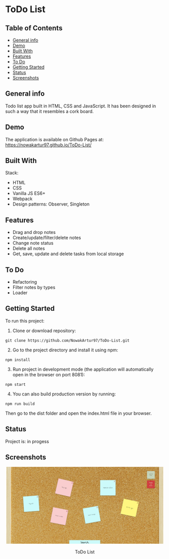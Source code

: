 # ToDo List

## Table of Contents

- [General info](#general-info)
- [Demo](#demo)
- [Built With](#built-with)
- [Features](#features)
- [To Do](#to-do)
- [Getting Started](#getting-started)
- [Status](#status)
- [Screenshots](#screenshots)

## General info

Todo list app built in HTML, CSS and JavaScript. It has been designed in such a way that it resembles a cork board.

## Demo

The application is available on Github Pages at: https://nowakartur97.github.io/ToDo-List/

## Built With

Stack:

- HTML
- CSS
- Vanilla JS ES6+
- Webpack
- Design patterns: Observer, Singleton

## Features

- Drag and drop notes
- Create/update/filter/delete notes
- Change note status
- Delete all notes
- Get, save, update and delete tasks from local storage

## To Do

- Refactoring
- Filter notes by types
- Loader

## Getting Started

To run this project:

1. Clone or download repository:

```
git clone https://github.com/NowakArtur97/ToDo-List.git
```

2. Go to the project directory and install it using npm:

```
npm install
```

3. Run project in development mode (the application will automatically open in the browser on port 8081):

```
npm start
```

4. You can also build production version by running:

```
npm run build
```

Then go to the dist folder and open the index.html file in your browser.

## Status

Project is: in progess

## Screenshots

![ToDo List](./screenshots/main-view.jpg)

<p style="text-align: center">ToDo List</p>
